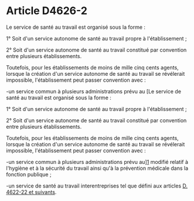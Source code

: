 # Article D4626-2

Le service de santé au travail est organisé sous la forme : 

1° Soit d'un service autonome de santé au travail propre à l'établissement ; 

2° Soit d'un service autonome de santé au travail constitué par convention entre plusieurs établissements. 

Toutefois, pour les établissements de moins de mille cinq cents agents, lorsque la création d'un service autonome de santé au travail se révélerait impossible, l'établissement peut passer convention avec :

-un service commun à plusieurs administrations prévu au [Le service de santé au travail est organisé sous la forme : 

1° Soit d'un service autonome de santé au travail propre à l'établissement ; 

2° Soit d'un service autonome de santé au travail constitué par convention entre plusieurs établissements. 

Toutefois, pour les établissements de moins de mille cinq cents agents, lorsque la création d'un service autonome de santé au travail se révélerait impossible, l'établissement peut passer convention avec :

-un service commun à plusieurs administrations prévu au][1] modifié relatif à l'hygiène et à la sécurité du travail ainsi qu'à la prévention médicale dans la fonction publique ;

-un service de santé au travail interentreprises tel que défini aux articles [D. 4622-22 et suivants][2].

 [1]: /affichTexteArticle.do?cidTexte=JORFTEXT000000519520&idArticle=LEGIARTI000006486092&dateTexte=&categorieLien=cid
 [2]: /affichCodeArticle.do?cidTexte=LEGITEXT000006072050&idArticle=LEGIARTI000018492821&dateTexte=&categorieLien=cid